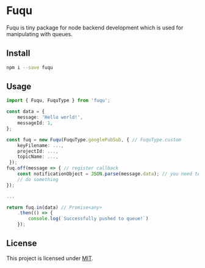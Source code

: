 # Fuqu

Fuqu is tiny package for node backend development which is used for manipulating with queues.

## Install

```bash
npm i --save fuqu
```

## Usage

```typescript
import { Fuqu, FuquType } from 'fuqu';

const data = {
    message: 'Hello world!',
    messageId: 1,
};

const fuq = new Fuqu(FuquType.googlePubSub, { // FuquType.custom 
    keyFilename: ...,
    projectId: ...,
    topicName: ...,
 });
fuq.off(message => { // register callback
    const notificationObject = JSON.parse(message.data); // you need to parse JSON
    // do something
});

...

return fuq.in(data) // Promise<any>
    .then(() => {
        console.log(`Successfully pushed to queue!`)
    });
```
## License

This project is licensed under [MIT](./LICENSE).
